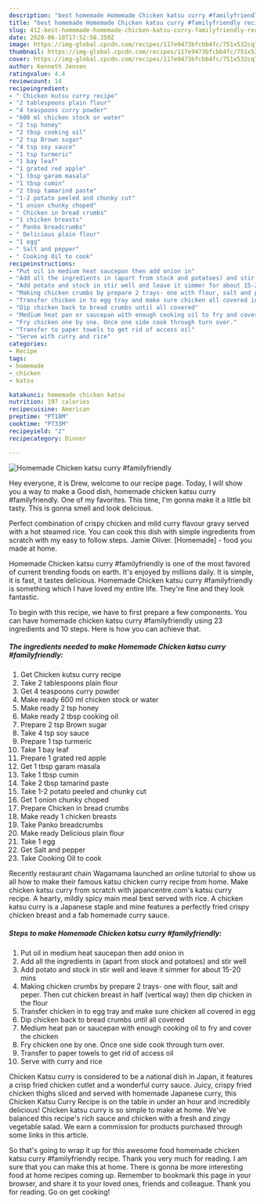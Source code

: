 ```yaml
---
description: "best homemade Homemade Chicken katsu curry #familyfriendly recipe | how to make healthy Homemade Chicken katsu curry #familyfriendly"
title: "best homemade Homemade Chicken katsu curry #familyfriendly recipe | how to make healthy Homemade Chicken katsu curry #familyfriendly"
slug: 412-best-homemade-homemade-chicken-katsu-curry-familyfriendly-recipe-how-to-make-healthy-homemade-chicken-katsu-curry-familyfriendly
date: 2020-06-18T17:52:58.350Z
image: https://img-global.cpcdn.com/recipes/117e9473bfcbb4fc/751x532cq70/homemade-chicken-katsu-curry-familyfriendly-recipe-main-photo.jpg
thumbnail: https://img-global.cpcdn.com/recipes/117e9473bfcbb4fc/751x532cq70/homemade-chicken-katsu-curry-familyfriendly-recipe-main-photo.jpg
cover: https://img-global.cpcdn.com/recipes/117e9473bfcbb4fc/751x532cq70/homemade-chicken-katsu-curry-familyfriendly-recipe-main-photo.jpg
author: Kenneth Jensen
ratingvalue: 4.4
reviewcount: 14
recipeingredient:
- " Chicken kutsu curry recipe"
- "2 tablespoons plain flour"
- "4 teaspoons curry powder"
- "600 ml chicken stock or water"
- "2 tsp honey"
- "2 tbsp cooking oil"
- "2 tsp Brown sugar"
- "4 tsp soy sauce"
- "1 tsp turmeric"
- "1 bay leaf"
- "1 grated red apple"
- "1 tbsp garam masala"
- "1 tbsp cumin"
- "2 tbsp tamarind paste"
- "1-2 potato peeled and chunky cut"
- "1 onion chunky choped"
- " Chicken in bread crumbs"
- "1 chicken breasts"
- " Panko breadcrumbs"
- " Delicious plain flour"
- "1 egg"
- " Salt and pepper"
- " Cooking Oil to cook"
recipeinstructions:
- "Put oil in medium heat saucepan then add onion in"
- "Add all the ingredients in (apart from stock and potatoes) and stir well"
- "Add potato and stock in stir well and leave it simmer for about 15-20 mins"
- "Making chicken crumbs by prepare 2 trays- one with flour, salt and peper. Then cut chicken breast in half (vertical way) then dip chicken in the flour"
- "Transfer chicken in to egg tray and make sure chicken all covered in egg"
- "Dip chicken back to bread crumbs until all covered"
- "Medium heat pan or saucepan with enough cooking oil to fry and cover the chicken"
- "Fry chicken one by one. Once one side cook through turn over."
- "Transfer to paper towels to get rid of access oil"
- "Serve with curry and rice"
categories:
- Recipe
tags:
- homemade
- chicken
- katsu

katakunci: homemade chicken katsu 
nutrition: 197 calories
recipecuisine: American
preptime: "PT18M"
cooktime: "PT33M"
recipeyield: "2"
recipecategory: Dinner

---
```



![Homemade Chicken katsu curry #familyfriendly](https://img-global.cpcdn.com/recipes/117e9473bfcbb4fc/751x532cq70/homemade-chicken-katsu-curry-familyfriendly-recipe-main-photo.jpg)

Hey everyone, it is Drew, welcome to our recipe page. Today, I will show you a way to make a Good dish, homemade chicken katsu curry #familyfriendly. One of my favorites. This time, I'm gonna make it a little bit tasty. This is gonna smell and look delicious.

Perfect combination of crispy chicken and mild curry flavour gravy served with a hot steamed rice. You can cook this dish with simple ingredients from scratch with my easy to follow steps. Jamie Oliver. [Homemade] - food you made at home.

Homemade Chicken katsu curry #familyfriendly is one of the most favored of current trending foods on earth. It's enjoyed by millions daily. It is simple, it is fast, it tastes delicious. Homemade Chicken katsu curry #familyfriendly is something which I have loved my entire life. They're fine and they look fantastic.


To begin with this recipe, we have to first prepare a few components. You can have homemade chicken katsu curry #familyfriendly using 23 ingredients and 10 steps. Here is how you can achieve that.

<!--inarticleads1-->

##### The ingredients needed to make Homemade Chicken katsu curry #familyfriendly:

1. Get  Chicken kutsu curry recipe
1. Take 2 tablespoons plain flour
1. Get 4 teaspoons curry powder
1. Make ready 600 ml chicken stock or water
1. Make ready 2 tsp honey
1. Make ready 2 tbsp cooking oil
1. Prepare 2 tsp Brown sugar
1. Take 4 tsp soy sauce
1. Prepare 1 tsp turmeric
1. Take 1 bay leaf
1. Prepare 1 grated red apple
1. Get 1 tbsp garam masala
1. Take 1 tbsp cumin
1. Take 2 tbsp tamarind paste
1. Take 1-2 potato peeled and chunky cut
1. Get 1 onion chunky choped
1. Prepare  Chicken in bread crumbs
1. Make ready 1 chicken breasts
1. Take  Panko breadcrumbs
1. Make ready  Delicious plain flour
1. Take 1 egg
1. Get  Salt and pepper
1. Take  Cooking Oil to cook


Recently restaurant chain Wagamama launched an online tutorial to show us all how to make their famous katsu chicken curry recipe from home. Make chicken katsu curry from scratch with japancentre.com&#39;s katsu curry recipe. A hearty, mildly spicy main meal best served with rice. A chicken katsu curry is a Japanese staple and mine features a perfectly fried crispy chicken breast and a fab homemade curry sauce. 

<!--inarticleads2-->

##### Steps to make Homemade Chicken katsu curry #familyfriendly:

1. Put oil in medium heat saucepan then add onion in
1. Add all the ingredients in (apart from stock and potatoes) and stir well
1. Add potato and stock in stir well and leave it simmer for about 15-20 mins
1. Making chicken crumbs by prepare 2 trays- one with flour, salt and peper. Then cut chicken breast in half (vertical way) then dip chicken in the flour
1. Transfer chicken in to egg tray and make sure chicken all covered in egg
1. Dip chicken back to bread crumbs until all covered
1. Medium heat pan or saucepan with enough cooking oil to fry and cover the chicken
1. Fry chicken one by one. Once one side cook through turn over.
1. Transfer to paper towels to get rid of access oil
1. Serve with curry and rice


Chicken Katsu curry is considered to be a national dish in Japan, it features a crisp fried chicken cutlet and a wonderful curry sauce. Juicy, crispy fried chicken thighs sliced and served with homemade Japanese curry, this Chicken Katsu Curry Recipe is on the table in under an hour and incredibly delicious! Chicken katsu curry is so simple to make at home. We&#39;ve balanced this recipe&#39;s rich sauce and chicken with a fresh and zingy vegetable salad. We earn a commission for products purchased through some links in this article. 

So that's going to wrap it up for this awesome food homemade chicken katsu curry #familyfriendly recipe. Thank you very much for reading. I am sure that you can make this at home. There is gonna be more interesting food at home recipes coming up. Remember to bookmark this page in your browser, and share it to your loved ones, friends and colleague. Thank you for reading. Go on get cooking!
